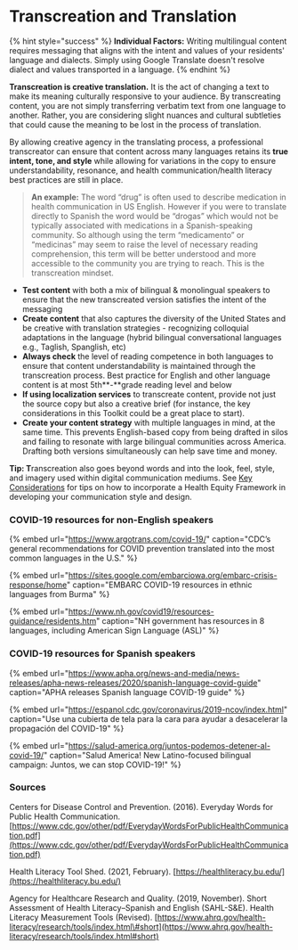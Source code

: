 # Transcreation and Translation

{% hint style="success" %}
**Individual Factors:** Writing multilingual content requires messaging that aligns with the intent and values of your residents' language and dialects. Simply using Google Translate doesn't resolve dialect and values transported in a language.
{% endhint %}

**Transcreation is creative translation.** It is the act of changing a text to make its meaning culturally responsive to your audience. By transcreating content, you are not simply transferring verbatim text from one language to another. Rather, you are considering slight nuances and cultural subtleties that could cause the meaning to be lost in the process of translation. 

By allowing creative agency in the translating process, a professional transcreator can ensure that content across many languages retains its **true intent, tone, and style** while allowing for variations in the copy to ensure understandability, resonance, and health communication/health literacy best practices are still in place.

> **An example:** The word “drug” is often used to describe medication in health communication in US English. However if you were to translate directly to Spanish the word would be “drogas” which would not be typically associated with medications in a Spanish-speaking community. So although using the term “medicamento” or “medicinas” may seem to raise the level of necessary reading comprehension, this term will be better understood and more accessible to the community you are trying to reach. This is the transcreation mindset.

* **Test content** with both a mix of bilingual & monolingual speakers to ensure that the new transcreated version satisfies the intent of the messaging
* **Create content** that also captures the diversity of the United States and be creative with translation strategies - recognizing colloquial adaptations in the language \(hybrid bilingual conversational languages e.g., Taglish, Spanglish, etc\)
* **Always check** the level of reading competence in both languages to ensure that content understandability is maintained through the transcreation process. Best practice for English and other language content is at most 5th**-**grade reading level and below
* **If using localization services** to transcreate content, provide not just the source copy but also a creative brief \(for instance, the key considerations in this Toolkit could be a great place to start\).
* **Create your content strategy** with multiple languages in mind, at the same time. This prevents English-based copy from being drafted in silos and failing to resonate with large bilingual communities across America. Drafting both versions simultaneously can help save time and money.

**Tip: T**ranscreation also goes beyond words and into the look, feel, style, and imagery used within digital communication mediums. See [Key Considerations](../key-population-considerations/black-and-brown-communities.md) for tips on how to incorporate a Health Equity Framework in developing your communication style and design.

### COVID-19 resources for non-English speakers

{% embed url="https://www.argotrans.com/covid-19/" caption="CDC’s general recommendations for COVID prevention translated into the most common languages in the U.S." %}

{% embed url="https://sites.google.com/embarciowa.org/embarc-crisis-response/home" caption="EMBARC COVID-19 resources in ethnic languages from Burma" %}

{% embed url="https://www.nh.gov/covid19/resources-guidance/residents.htm" caption="NH government has resources in 8 languages, including American Sign Language \(ASL\)" %}

### COVID-19 resources for Spanish speakers <a id="covid-19-resources-for-spanish-speakers"></a>

{% embed url="https://www.apha.org/news-and-media/news-releases/apha-news-releases/2020/spanish-language-covid-guide" caption="APHA releases Spanish language COVID-19 guide" %}

{% embed url="https://espanol.cdc.gov/coronavirus/2019-ncov/index.html" caption="Use una cubierta de tela para la cara para ayudar a desacelerar la propagación del COVID-19" %}

{% embed url="https://salud-america.org/juntos-podemos-detener-al-covid-19/" caption="Salud America! New Latino-focused bilingual campaign: Juntos, we can stop COVID-19!" %}

### Sources

Centers for Disease Control and Prevention. \(2016\). Everyday Words for Public Health Communication. [https://www.cdc.gov/other/pdf/EverydayWordsForPublicHealthCommunication.pdf](https://www.cdc.gov/other/pdf/EverydayWordsForPublicHealthCommunication.pdf)

Health Literacy Tool Shed. \(2021, February\). [https://healthliteracy.bu.edu/](https://healthliteracy.bu.edu/) 

Agency for Healthcare Research and Quality. \(2019, November\). Short Assessment of Health Literacy–Spanish and English \(SAHL-S&E\). Health Literacy Measurement Tools \(Revised\). [https://www.ahrq.gov/health-literacy/research/tools/index.html\#short](https://www.ahrq.gov/health-literacy/research/tools/index.html#short)

